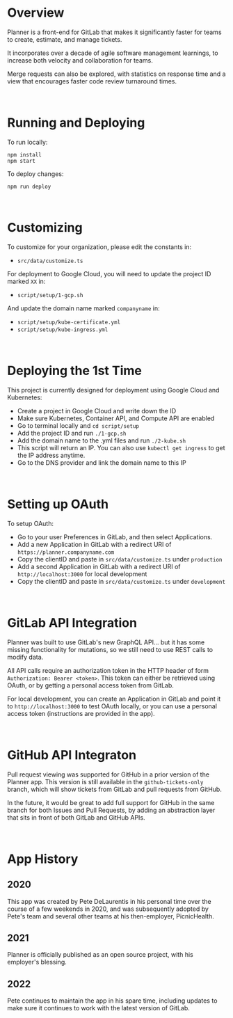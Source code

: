 # Overview

Planner is a front-end for GitLab that makes it significantly faster for teams to create, estimate, and manage tickets.  

It incorporates over a decade of agile software management learnings, to increase both velocity and collaboration for teams.

Merge requests can also be explored, with statistics on response time and a view that encourages faster code review turnaround times.  

<br>

# Running and Deploying

To run locally:

```
npm install
npm start
```

To deploy changes:

```
npm run deploy
```

<br>

# Customizing

To customize for your organization, please edit the constants in:

- `src/data/customize.ts`

For deployment to Google Cloud, you will need to update the project ID marked `XX` in:

- `script/setup/1-gcp.sh`

And update the domain name marked `companyname` in:

- `script/setup/kube-certificate.yml`
- `script/setup/kube-ingress.yml`

<br>

# Deploying the 1st Time

This project is currently designed for deployment using Google Cloud and Kubernetes:

- Create a project in Google Cloud and write down the ID
- Make sure Kubernetes, Container API, and Compute API are enabled
- Go to terminal locally and `cd script/setup`
- Add the project ID and run `./1-gcp.sh`
- Add the domain name to the .yml files and run `./2-kube.sh`
- This script will return an IP.  You can also use `kubectl get ingress` to get the IP address anytime.
- Go to the DNS provider and link the domain name to this IP

<br>

# Setting up OAuth 

To setup OAuth:

- Go to your user Preferences in GitLab, and then select Applications.  
- Add a new Application in GitLab with a redirect URI of `https://planner.companyname.com`
- Copy the clientID and paste in `src/data/customize.ts` under `production`
- Add a second Application in GitLab with a redirect URI of `http://localhost:3000` for local development
- Copy the clientID and paste in `src/data/customize.ts` under `development` 

<br>

# GitLab API Integration

Planner was built to use GitLab's new GraphQL API... but it has some missing functionality for mutations, so we still need to use REST calls to modify data.

All API calls require an authorization token in the HTTP header of form `Authorization: Bearer <token>`.  This token can either be retrieved using OAuth, or by getting a personal access token from GitLab.   

For local development, you can create an Application in GitLab and point it to `http://localhost:3000` to test OAuth locally, or you can use a personal access token (instructions are provided in the app).

<br>

# GitHub API Integraton

Pull request viewing was supported for GitHub in a prior version of the Planner app.  This version is still available in the `github-tickets-only` branch, which will show tickets from GitLab and pull requests from GitHub.  

In the future, it would be great to add full support for GitHub in the same branch for both Issues and Pull Requests, by adding an abstraction layer that sits in front of both GitLab and GitHub APIs.

<br>

# App History

## 2020

This app was created by Pete DeLaurentis in his personal time over the course of a few weekends in 2020, and was subsequently adopted by Pete's team and several other teams at his then-employer, PicnicHealth.  

## 2021

Planner is officially published as an open source project, with his employer's blessing.  

## 2022

Pete continues to maintain the app in his spare time, including updates to make sure it continues to work with the latest version of GitLab.

